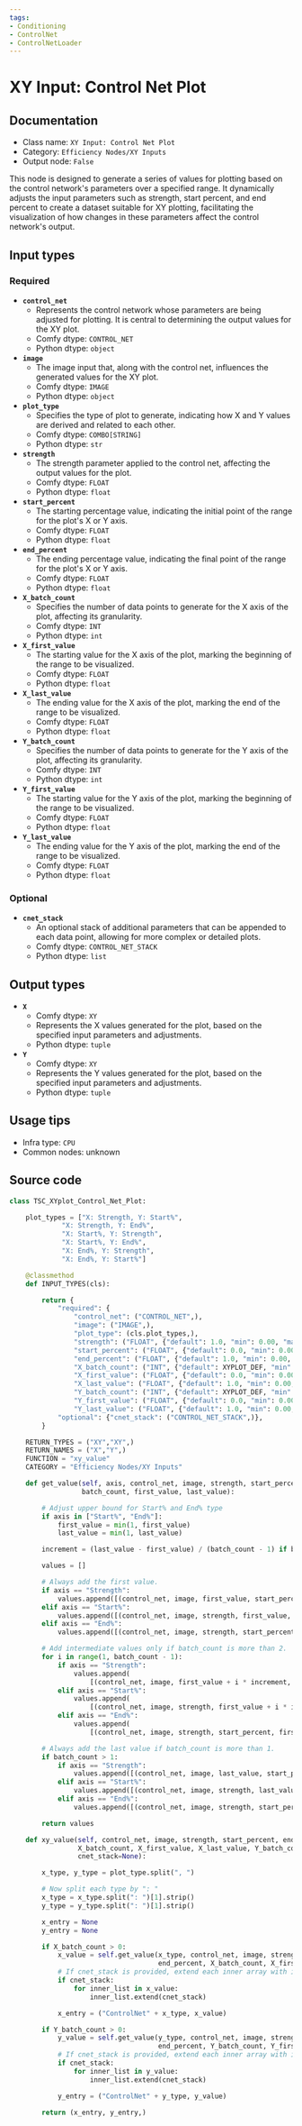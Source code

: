 ```yaml
---
tags:
- Conditioning
- ControlNet
- ControlNetLoader
---
```


# XY Input: Control Net Plot
## Documentation
- Class name: `XY Input: Control Net Plot`
- Category: `Efficiency Nodes/XY Inputs`
- Output node: `False`

This node is designed to generate a series of values for plotting based on the control network's parameters over a specified range. It dynamically adjusts the input parameters such as strength, start percent, and end percent to create a dataset suitable for XY plotting, facilitating the visualization of how changes in these parameters affect the control network's output.
## Input types
### Required
- **`control_net`**
    - Represents the control network whose parameters are being adjusted for plotting. It is central to determining the output values for the XY plot.
    - Comfy dtype: `CONTROL_NET`
    - Python dtype: `object`
- **`image`**
    - The image input that, along with the control net, influences the generated values for the XY plot.
    - Comfy dtype: `IMAGE`
    - Python dtype: `object`
- **`plot_type`**
    - Specifies the type of plot to generate, indicating how X and Y values are derived and related to each other.
    - Comfy dtype: `COMBO[STRING]`
    - Python dtype: `str`
- **`strength`**
    - The strength parameter applied to the control net, affecting the output values for the plot.
    - Comfy dtype: `FLOAT`
    - Python dtype: `float`
- **`start_percent`**
    - The starting percentage value, indicating the initial point of the range for the plot's X or Y axis.
    - Comfy dtype: `FLOAT`
    - Python dtype: `float`
- **`end_percent`**
    - The ending percentage value, indicating the final point of the range for the plot's X or Y axis.
    - Comfy dtype: `FLOAT`
    - Python dtype: `float`
- **`X_batch_count`**
    - Specifies the number of data points to generate for the X axis of the plot, affecting its granularity.
    - Comfy dtype: `INT`
    - Python dtype: `int`
- **`X_first_value`**
    - The starting value for the X axis of the plot, marking the beginning of the range to be visualized.
    - Comfy dtype: `FLOAT`
    - Python dtype: `float`
- **`X_last_value`**
    - The ending value for the X axis of the plot, marking the end of the range to be visualized.
    - Comfy dtype: `FLOAT`
    - Python dtype: `float`
- **`Y_batch_count`**
    - Specifies the number of data points to generate for the Y axis of the plot, affecting its granularity.
    - Comfy dtype: `INT`
    - Python dtype: `int`
- **`Y_first_value`**
    - The starting value for the Y axis of the plot, marking the beginning of the range to be visualized.
    - Comfy dtype: `FLOAT`
    - Python dtype: `float`
- **`Y_last_value`**
    - The ending value for the Y axis of the plot, marking the end of the range to be visualized.
    - Comfy dtype: `FLOAT`
    - Python dtype: `float`
### Optional
- **`cnet_stack`**
    - An optional stack of additional parameters that can be appended to each data point, allowing for more complex or detailed plots.
    - Comfy dtype: `CONTROL_NET_STACK`
    - Python dtype: `list`
## Output types
- **`X`**
    - Comfy dtype: `XY`
    - Represents the X values generated for the plot, based on the specified input parameters and adjustments.
    - Python dtype: `tuple`
- **`Y`**
    - Comfy dtype: `XY`
    - Represents the Y values generated for the plot, based on the specified input parameters and adjustments.
    - Python dtype: `tuple`
## Usage tips
- Infra type: `CPU`
- Common nodes: unknown


## Source code
```python
class TSC_XYplot_Control_Net_Plot:

    plot_types = ["X: Strength, Y: Start%",
             "X: Strength, Y: End%",
             "X: Start%, Y: Strength",
             "X: Start%, Y: End%",
             "X: End%, Y: Strength",
             "X: End%, Y: Start%"]

    @classmethod
    def INPUT_TYPES(cls):

        return {
            "required": {
                "control_net": ("CONTROL_NET",),
                "image": ("IMAGE",),
                "plot_type": (cls.plot_types,),
                "strength": ("FLOAT", {"default": 1.0, "min": 0.00, "max": 1.0, "step": 0.01}),
                "start_percent": ("FLOAT", {"default": 0.0, "min": 0.00, "max": 1.0, "step": 0.01}),
                "end_percent": ("FLOAT", {"default": 1.0, "min": 0.00, "max": 1.0, "step": 0.01}),
                "X_batch_count": ("INT", {"default": XYPLOT_DEF, "min": 0, "max": XYPLOT_LIM}),
                "X_first_value": ("FLOAT", {"default": 0.0, "min": 0.00, "max": 10.0, "step": 0.01}),
                "X_last_value": ("FLOAT", {"default": 1.0, "min": 0.00, "max": 10.0, "step": 0.01}),
                "Y_batch_count": ("INT", {"default": XYPLOT_DEF, "min": 0, "max": XYPLOT_LIM}),
                "Y_first_value": ("FLOAT", {"default": 0.0, "min": 0.00, "max": 10.0, "step": 0.01}),
                "Y_last_value": ("FLOAT", {"default": 1.0, "min": 0.00, "max": 10.0, "step": 0.01}),},
            "optional": {"cnet_stack": ("CONTROL_NET_STACK",)},
        }

    RETURN_TYPES = ("XY","XY",)
    RETURN_NAMES = ("X","Y",)
    FUNCTION = "xy_value"
    CATEGORY = "Efficiency Nodes/XY Inputs"

    def get_value(self, axis, control_net, image, strength, start_percent, end_percent,
                  batch_count, first_value, last_value):

        # Adjust upper bound for Start% and End% type
        if axis in ["Start%", "End%"]:
            first_value = min(1, first_value)
            last_value = min(1, last_value)

        increment = (last_value - first_value) / (batch_count - 1) if batch_count > 1 else 0

        values = []

        # Always add the first value.
        if axis == "Strength":
            values.append([(control_net, image, first_value, start_percent, end_percent)])
        elif axis == "Start%":
            values.append([(control_net, image, strength, first_value, end_percent)])
        elif axis == "End%":
            values.append([(control_net, image, strength, start_percent, first_value)])

        # Add intermediate values only if batch_count is more than 2.
        for i in range(1, batch_count - 1):
            if axis == "Strength":
                values.append(
                    [(control_net, image, first_value + i * increment, start_percent, end_percent)])
            elif axis == "Start%":
                values.append(
                    [(control_net, image, strength, first_value + i * increment, end_percent)])
            elif axis == "End%":
                values.append(
                    [(control_net, image, strength, start_percent, first_value + i * increment)])

        # Always add the last value if batch_count is more than 1.
        if batch_count > 1:
            if axis == "Strength":
                values.append([(control_net, image, last_value, start_percent, end_percent)])
            elif axis == "Start%":
                values.append([(control_net, image, strength, last_value, end_percent)])
            elif axis == "End%":
                values.append([(control_net, image, strength, start_percent, last_value)])

        return values

    def xy_value(self, control_net, image, strength, start_percent, end_percent, plot_type,
                 X_batch_count, X_first_value, X_last_value, Y_batch_count, Y_first_value, Y_last_value,
                 cnet_stack=None):

        x_type, y_type = plot_type.split(", ")

        # Now split each type by ": "
        x_type = x_type.split(": ")[1].strip()
        y_type = y_type.split(": ")[1].strip()

        x_entry = None
        y_entry = None

        if X_batch_count > 0:
            x_value = self.get_value(x_type, control_net, image, strength, start_percent,
                                     end_percent, X_batch_count, X_first_value, X_last_value)
            # If cnet_stack is provided, extend each inner array with its content
            if cnet_stack:
                for inner_list in x_value:
                    inner_list.extend(cnet_stack)

            x_entry = ("ControlNet" + x_type, x_value)

        if Y_batch_count > 0:
            y_value = self.get_value(y_type, control_net, image, strength, start_percent,
                                     end_percent, Y_batch_count, Y_first_value, Y_last_value)
            # If cnet_stack is provided, extend each inner array with its content
            if cnet_stack:
                for inner_list in y_value:
                    inner_list.extend(cnet_stack)

            y_entry = ("ControlNet" + y_type, y_value)

        return (x_entry, y_entry,)

```
